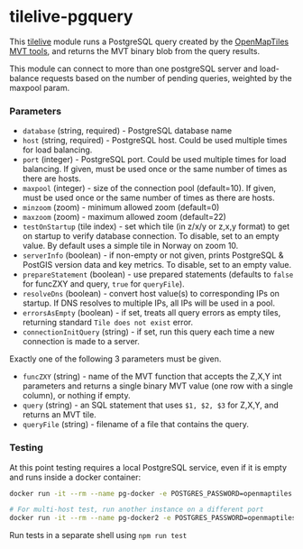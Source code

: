 # tilelive-pgquery

This [tilelive](https://github.com/mapbox/tilelive#readme) module runs a PostgreSQL query created by the
 [OpenMapTiles MVT tools](https://github.com/openmaptiles/openmaptiles-tools#generate-sql-code-to-create-mvt-tiles-directly-by-postgis),
 and returns the MVT binary blob from the query results.

This module can connect to more than one postgreSQL server and load-balance requests based on the number of pending queries, weighted by the maxpool param.

### Parameters

* `database` (string, required) - PostgreSQL database name
* `host` (string, required) - PostgreSQL host. Could be used multiple times for load balancing.
* `port` (integer) - PostgreSQL port. Could be used multiple times for load balancing. If given, must be used once or the same number of times as there are hosts.
* `maxpool` (integer) - size of the connection pool (default=10). If given, must be used once or the same number of times as there are hosts.
* `minzoom` (zoom) - minimum allowed zoom (default=0)
* `maxzoom` (zoom) - maximum allowed zoom (default=22)
* `testOnStartup` (tile index) - set which tile (in z/x/y or z,x,y format) to get on startup to verify database connection.  To disable, set to an empty value. By default uses a simple tile in Norway on zoom 10.
* `serverInfo` (boolean) - if non-empty or not given, prints PostgreSQL & PostGIS version data and key metrics. To disable, set to an empty value.
* `prepareStatement` (boolean) - use prepared statements (defaults to `false` for funcZXY and query, `true` for `queryFile`).
* `resolveDns` (boolean) - convert host value(s) to corresponding IPs on startup. If DNS resolves to multiple IPs, all IPs will be used in a pool.
* `errorsAsEmpty` (boolean) - if set, treats all query errors as empty tiles, returning standard `Tile does not exist` error. 
* `connectionInitQuery` (string) - if set, run this query each time a new connection is made to a server.

Exactly one of the following 3 parameters must be given.
* `funcZXY` (string) - name of the MVT function that accepts the Z,X,Y int parameters and returns a single binary MVT value (one row with a single column), or nothing if empty.
* `query` (string) - an SQL statement that uses `$1, $2, $3` for Z,X,Y, and returns an MVT tile.
* `queryFile` (string) - filename of a file that contains the query.

### Testing
At this point testing requires a local PostgreSQL service, even if it is empty and runs inside a docker container:

```bash
docker run -it --rm --name pg-docker -e POSTGRES_PASSWORD=openmaptiles -e POSTGRES_USER=openmaptiles -e POSTGRES_DB=openmaptiles -p 5432:5432 postgres

# For multi-host test, run another instance on a different port
docker run -it --rm --name pg-docker2 -e POSTGRES_PASSWORD=openmaptiles -e POSTGRES_USER=openmaptiles -e POSTGRES_DB=openmaptiles -p 5433:5432 postgres
```

Run tests in a separate shell using `npm run test`
